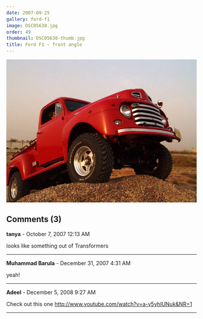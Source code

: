 ```yaml
---
date: 2007-09-25
gallery: ford-f1
image: DSC05630.jpg
order: 49
thumbnail: DSC05630-thumb.jpg
title: Ford F1 - front angle
---
```


![Ford F1 - front angle](./DSC05630.jpg)

<div id="comments">

## Comments (3)

**tanya** - October  7, 2007 12:13 AM

looks like something out of Transformers

---

**Muhammad Barula** - December 31, 2007  4:31 AM

yeah!

---

**Adeel** - December  5, 2008  9:27 AM

Check out this one
<http://www.youtube.com/watch?v=a-v5yhIUNuk&NR=1>

---

</div>